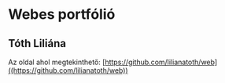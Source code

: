 # Webes portfólió
## Tóth Liliána

Az oldal ahol megtekinthető: [https://github.com/lilianatoth/web]((https://github.com/lilianatoth/web))
